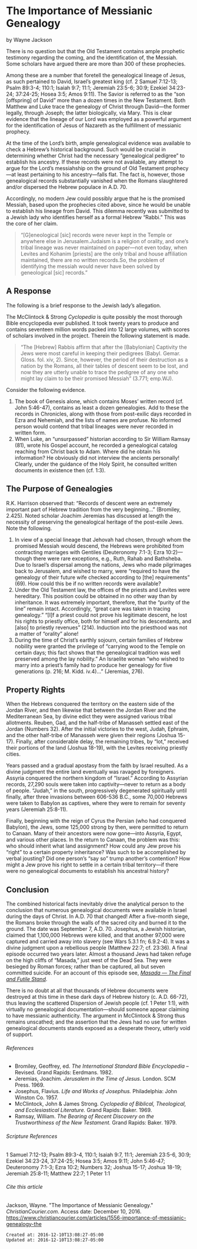 
# The Importance of Messianic Genealogy

by Wayne Jackson

There is no question but that the Old Testament contains ample prophetic testimony regarding the coming, and the identification of, the Messiah. Some scholars have argued there are more than 300 of these prophecies.

Among these are a number that foretell the genealogical lineage of Jesus, as such pertained to David, Israel’s greatest king (cf. 2 Samuel 7:12-13; Psalm 89:3-4; 110:1; Isaiah 9:7; 11:1; Jeremiah 23:5-6; 30:9; Ezekiel 34:23-24; 37:24-25; Hosea 3:5; Amos 9:11). The Savior is referred to as the “son \[offspring\] of David” more than a dozen times in the New Testament. Both Matthew and Luke trace the genealogy of Christ through David—the former legally, through Joseph; the latter biologically, via Mary. This is clear evidence that the lineage of our Lord was employed as a powerful argument for the identification of Jesus of Nazareth as the fulfillment of messianic prophecy.

At the time of the Lord’s birth, ample genealogical evidence was available to check a Hebrew’s historical background. Such would be crucial in determining whether Christ had the necessary “genealogical pedigree” to establish his ancestry. If these records were not available, any attempt to argue for the Lord’s messiahship on the ground of Old Testament prophecy—at least pertaining to his ancestry—falls flat. The fact is, however, those genealogical records substantially vanished when the Romans slaughtered and/or dispersed the Hebrew populace in A.D. 70.

Accordingly, no modern Jew could possibly argue that he is the promised Messiah, based upon the prophecies cited above, since he would be unable to establish his lineage from David. This dilemma recently was submitted to a Jewish lady who identifies herself as a formal Hebrew “Rabbi.” This was the core of her claim.

> “\[G\]eneological \[sic\] records were never kept in the Temple or anywhere else in Jerusalem.Judaism is a religion of orality, and one’s tribal lineage was never maintained on paper—not even today, when Levites and Kohanim \[priests\] are the only tribal and house affiliation maintained, there are no written records.So, the problem of identifying the messiah would never have been solved by geneological \[sic\] records.”

## A Response

The following is a brief response to the Jewish lady’s allegation.

The McClintock & Strong _Cyclopedia_ is quite possibly the most thorough Bible encyclopedia ever published. It took twenty years to produce and contains seventeen million words packed into 12 large volumes, with scores of scholars involved in the project. Therein the following statement is made.

> “The \[Hebrew\] Rabbis affirm that after the \[Babylonian\] Captivity the Jews were most careful in keeping their pedigrees (Babyl. Gemar. Gloss. fol. xiv, 2). Since, however, the period of their destruction as a nation by the Romans, all their tables of descent seem to be lost, and now they are utterly unable to trace the pedigree of any one who might lay claim to be their promised Messiah” (3.771; emp.WJ).

Consider the following evidence.

1.  The book of Genesis alone, which contains Moses’ written record (cf. John 5:46-47), contains as least a dozen genealogies. Add to these the records in Chronicles, along with those from post-exilic days recorded in Ezra and Nehemiah, and the lists of names are profuse. No informed person would contend that tribal lineages were never recorded in written form.
2.  When Luke, an “unsurpassed” historian according to Sir William Ramsay (81), wrote his Gospel account, he recorded a genealogical catalog reaching from Christ back to Adam. Where did he obtain his information? He obviously did not interview the ancients personally! Clearly, under the guidance of the Holy Spirit, he consulted written documents in existence then (cf. 1:3).

## The Purpose of Genealogies

R.K. Harrison observed that: “Records of descent were an extremely important part of Hebrew tradition from the very beginning...” (Bromiley, 2.425). Noted scholar Joachim Jeremias has discussed at length the necessity of preserving the genealogical heritage of the post-exile Jews. Note the following.

1.  In view of a special lineage that Jehovah had chosen, through whom the promised Messiah would descend, the Hebrews were prohibited from contracting marriages with Gentiles (Deuteronomy 7:1-3; Ezra 10:2)—though there were rare exceptions, e.g., Ruth, Rahab and Bathsheba. Due to Israel’s dispersal among the nations, Jews who made pilgrimages back to Jerusalem, and wished to marry, were “required to have the genealogy of their future wife checked according to \[the\] requirements” (69). How could this be if no written records were available?
2.  Under the Old Testament law, the offices of the priests and Levites were hereditary. This position could be obtained in no other way than by inheritance. It was extremely important, therefore, that the “purity of the line” remain intact. Accordingly, “great care was taken in tracing genealogy.” “\[I\]f a priest could not prove his legitimate descent, he lost his rights to priestly office, both for himself and for his descendants, and \[also\] to priestly revenues” (214). Induction into the priesthood was not a matter of “orality” alone!
3.  During the time of Christ’s earthly sojourn, certain families of Hebrew nobility were granted the privilege of “carrying wood to the Temple on certain days; this fact shows that the genealogical tradition was well preserved among the lay nobility.” An Israelite woman “who wished to marry into a priest’s family had to produce her genealogy for five generations (p. 216; M. Kidd. iv.4)...” (Jeremias, 276).

## Property Rights

When the Hebrews conquered the territory on the eastern side of the Jordan River, and then likewise that between the Jordan River and the Mediterranean Sea, by divine edict they were assigned various tribal allotments. Reuben, Gad, and the half-tribe of Manasseh settled east of the Jordan (Numbers 32). After the initial victories to the west, Judah, Ephraim, and the other half-tribe of Manasseh were given their regions (Joshua 15-17). Finally, after considerable delay, the remaining tribes, by “lot,” received their portions of the land (Joshua 18-19), with the Levites receiving priestly cities.

Years passed and a gradual apostasy from the faith by Israel resulted. As a divine judgment the entire land eventually was ravaged by foreigners. Assyria conquered the northern kingdom of “Israel.” According to Assyrian records, 27,290 souls were taken into captivity—never to return as a body of people. “Judah,” in the south, progressively degenerated spiritually until finally, after three invasions between 606-536 B.C., some 70,000 Hebrews were taken to Babylon as captives, where they were to remain for seventy years (Jeremiah 25:8-11).

Finally, beginning with the reign of Cyrus the Persian (who had conquered Babylon), the Jews, some 125,000 strong by then, were permitted to return to Canaan. Many of their ancestors were now gone—into Assyria, Egypt, and various other places. In the return to Canaan, the problem was this: who should inherit what land assignment? How could any Jew prove his “right” to a certain property inheritance? Was such to be accomplished by verbal jousting? Did one person’s “say so” trump another’s contention? How might a Jew prove his right to settle in a certain tribal territory—if there were no genealogical documents to establish his ancestral history?

## Conclusion

The combined historical facts inevitably drive the analytical person to the conclusion that numerous genealogical documents were available in Israel during the days of Christ. In A.D. 70 that changed! After a five-month siege, the Romans broke through the walls of the sacred city and burned it to the ground. The date was September 7, A.D. 70. Josephus, a Jewish historian, claimed that 1,100,000 Hebrews were killed, and that another 97,000 were captured and carried away into slavery (see Wars 5.3.1 fn; 6.9.2-4). It was a divine judgment upon a rebellious people (Matthew 22:7; cf. 23:36). A final episode occurred two years later. Almost a thousand Jews had taken refuge on the high cliffs of “Masada,” just west of the Dead Sea. They were besieged by Roman forces; rather than be captured, all but seven committed suicide. For an account of this episode see, [_Masada — The Final and Futile Stand_](http://www.christiancourier.com/articles/1528-masada-the-final-and-futile-stand).

There is no doubt at all that thousands of Hebrew documents were destroyed at this time in these dark days of Hebrew history (c. A.D. 66-72), thus leaving the scattered Dispersion of Jewish people (cf. 1 Peter 1:1), with virtually no genealogical documentation—should someone appear claiming to have messianic authenticity. The argument in McClintock & Strong thus remains unscathed; and the assertion that the Jews had no use for written genealogical documents stands exposed as a desperate theory, utterly void of support.

###### References

*   Bromiley, Geoffrey, ed. _The International Standard Bible Encyclopedia_ – Revised. Grand Rapids: Eerdmans. 1982.
*   Jeremias, Joachim. _Jerusalem in the Time of Jesus._ London. SCM Press. 1969.
*   Josephus, Flavius. _Life and Works of Josephus._ Philadelphia: John Winston Co. 1957.
*   McClintock, John & James Strong. _Cyclopedia of Biblical, Theological, and Ecclesiastical Literature._ Grand Rapids: Baker. 1969.
*   Ramsay, William. _The Bearing of Recent Discovery on the Trustworthiness of the New Testament._ Grand Rapids: Baker. 1979.

###### Scripture References

1 Samuel 7:12-13; Psalm 89:3-4, 110:1; Isaiah 9:7, 11:1; Jeremiah 23:5-6, 30:9; Ezekiel 34:23-24, 37:24-25; Hosea 3:5; Amos 9:11; John 5:46-47; Deuteronomy 7:1-3; Ezra 10:2; Numbers 32; Joshua 15-17; Joshua 18-19; Jeremiah 25:8-11; Matthew 22:7; 1 Peter 1:1

###### Cite this article

Jackson, Wayne. "The Importance of Messianic Genealogy." _ChristianCourier.com_. Access date: December 10, 2016. https://www.christiancourier.com/articles/1556-importance-of-messianic-genealogy-the

    Created at: 2016-12-10T13:08:27-05:00
    Updated at: 2016-12-10T13:08:27-05:00

